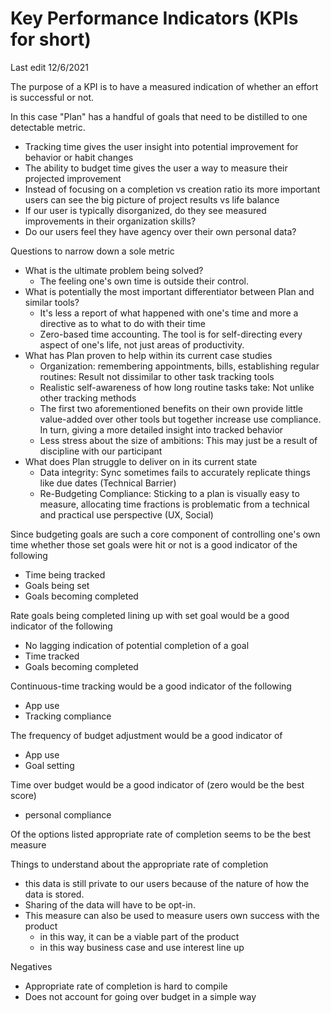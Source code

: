 # Key Performance Indicators (KPIs for short)

Last edit 12/6/2021

The purpose of a KPI is to have a measured indication of whether an effort is successful or not.

In this case "Plan" has a handful of goals that need to be distilled to one detectable metric.

- Tracking time gives the user insight into potential improvement for behavior or habit changes
- The ability to budget time gives the user a way to measure their projected improvement
- Instead of focusing on a completion vs creation ratio its more important users can see the big picture of project results vs life balance
- If our user is typically disorganized, do they see measured improvements in their organization skills?
- Do our users feel they have agency over their own personal data?

Questions to narrow down a sole metric

- What is the ultimate problem being solved?
  - The feeling one's own time is outside their control.
- What is potentially the most important differentiator between Plan and similar tools?
  - It's less a report of what happened with one's time and more a directive as to what to do with their time
  - Zero-based time accounting. The tool is for self-directing every aspect of one's life, not just areas of productivity.
- What has Plan proven to help within its current case studies
  - Organization: remembering appointments, bills, establishing regular routines: Result not dissimilar to other task tracking tools
  - Realistic self-awareness of how long routine tasks take: Not unlike other tracking methods
  - The first two aforementioned benefits on their own provide little value-added over other tools but together increase use compliance. In turn, giving a more detailed insight into tracked behavior
  - Less stress about the size of ambitions: This may just be a result of discipline with our participant
- What does Plan struggle to deliver on in its current state
  - Data integrity: Sync sometimes fails to accurately replicate things like due dates (Technical Barrier)
  - Re-Budgeting Compliance: Sticking to a plan is visually easy to measure, allocating time fractions is problematic from a technical and practical use perspective (UX, Social)

Since budgeting goals are such a core component of controlling one's own time whether those set goals were hit or not is a good indicator of the following

- Time being tracked
- Goals being set
- Goals becoming completed

Rate goals being completed lining up with set goal would be a good indicator of the following

- No lagging indication of potential completion of a goal
- Time tracked
- Goals becoming completed

Continuous-time tracking would be a good indicator of the following

- App use
- Tracking compliance

The frequency of budget adjustment would be a good indicator of

- App use
- Goal setting

Time over budget would be a good indicator of (zero would be the best score)

- personal compliance

Of the options listed appropriate rate of completion seems to be the best measure

Things to understand about the appropriate rate of completion

- this data is still private to our users because of the nature of how the data is stored.
- Sharing of the data will have to be opt-in.
- This measure can also be used to measure users own success with the product
  - in this way, it can be a viable part of the product
  - in this way business case and use interest line up

Negatives

- Appropriate rate of completion is hard to compile
- Does not account for going over budget in a simple way

